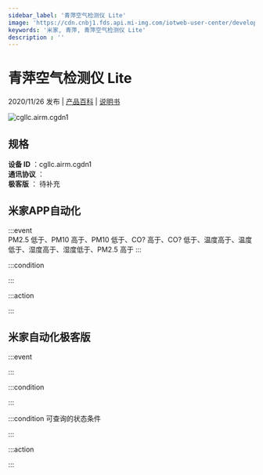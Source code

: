 ```yaml
---
sidebar_label: '青萍空气检测仪 Lite'
image: 'https://cdn.cnbj1.fds.api.mi-img.com/iotweb-user-center/developer_1679047768234rTzf55BB.png?GalaxyAccessKeyId=AKVGLQWBOVIRQ3XLEW&Expires=9223372036854775807&Signature=fopC+4S2Xd2v6e2aysV+X5Ld+uE='
keywords: '米家, 青萍, 青萍空气检测仪 Lite'
description : ''
---
```

# 青萍空气检测仪 Lite

2020/11/26 发布 | [产品百科](https://home.mi.com/webapp/content/baike/product/index.html?model=cgllc.airm.cgdn1/) | [说明书](https://home.mi.com/views/introduction.html?model=cgllc.airm.cgdn1&region=cn)

![cgllc.airm.cgdn1](https://cdn.cnbj1.fds.api.mi-img.com/iotweb-user-center/developer_1679047768234rTzf55BB.png?GalaxyAccessKeyId=AKVGLQWBOVIRQ3XLEW&Expires=9223372036854775807&Signature=fopC+4S2Xd2v6e2aysV+X5Ld+uE=)

## 规格  
> 
**设备 ID** ：cgllc.airm.cgdn1  
**通讯协议** ：  
**极客版**  ： 待补充 


## 米家APP自动化  

:::event  
PM2.5 低于、PM10 高于、PM10 低于、CO? 高于、CO? 低于、温度高于、温度低于、湿度高于、湿度低于、PM2.5 高于
:::

:::condition  

:::

:::action   

:::

## 米家自动化极客版  

:::event  

:::

:::condition  

:::

:::condition 可查询的状态条件  

:::

:::action  

:::

        
